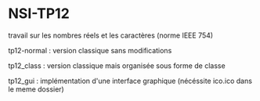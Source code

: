 # NSI-TP12
travail sur les nombres réels et les caractères (norme IEEE 754)

tp12-normal : version classique sans modifications

tp12_class : version classique mais organisée sous forme de classe

tp12_gui : implémentation d'une interface graphique (nécéssite ico.ico dans le meme dossier)
